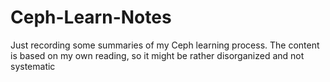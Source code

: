 # Ceph-Learn-Notes
Just recording some summaries of my Ceph learning process. The content is based on my own reading, so it might be rather disorganized and not systematic
